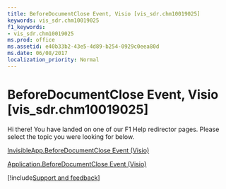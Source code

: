 ```yaml
---
title: BeforeDocumentClose Event, Visio [vis_sdr.chm10019025]
keywords: vis_sdr.chm10019025
f1_keywords:
- vis_sdr.chm10019025
ms.prod: office
ms.assetid: e40b33b2-43e5-4d89-b254-0929c0eea80d
ms.date: 06/08/2017
localization_priority: Normal
---
```



# BeforeDocumentClose Event, Visio [vis_sdr.chm10019025]

Hi there! You have landed on one of our F1 Help redirector pages. Please select the topic you were looking for below.

[InvisibleApp.BeforeDocumentClose Event (Visio)](http://msdn.microsoft.com/library/663dab28-2ea5-30ad-a694-5c2bc75210fb%28Office.15%29.aspx)

[Application.BeforeDocumentClose Event (Visio)](http://msdn.microsoft.com/library/c0d7815e-25bb-7b7e-f80b-81472edc47ca%28Office.15%29.aspx)

[!include[Support and feedback](~/includes/feedback-boilerplate.md)]
